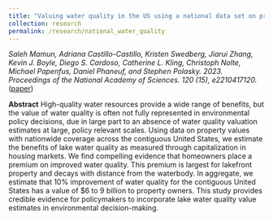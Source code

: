 ```yaml
---
title: "Valuing water quality in the US using a national data set on property values"
collection: research
permalink: /research/national_water_quality
---
```

_Saleh Mamun, Adriana Castillo-Castillo, Kristen Swedberg, Jiarui Zhang, Kevin J. Boyle, Diego S. Cardoso, Catherine L. Kling, Christoph Nolte, Michael Papenfus, Daniel Phaneuf, and Stephen Polasky. 2023. Proceedings of the National Academy of Sciences. 120 (15), e2210417120._ ([paper](https://www.pnas.org/doi/10.1073/pnas.2210417120))

**Abstract**
High-quality water resources provide a wide range of benefits, but the value of water quality is often not fully represented in environmental policy decisions, due in large part to an absence of water quality valuation estimates at large, policy relevant scales. Using data on property values with nationwide coverage across the contiguous United States, we estimate the benefits of lake water quality as measured through capitalization in housing markets. We find compelling evidence that homeowners place a premium on improved water quality. This premium is largest for lakefront property and decays with distance from the waterbody. In aggregate, we estimate that 10% improvement of water quality for the contiguous United States has a value of $6 to 9 billion to property owners. This study provides credible evidence for policymakers to incorporate lake water quality value estimates in environmental decision-making.
